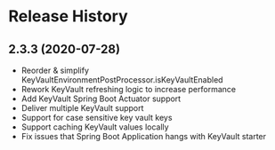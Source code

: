 # Release History

## 2.3.3 (2020-07-28)

- Reorder & simplify KeyVaultEnvironmentPostProcessor.isKeyVaultEnabled
- Rework KeyVault refreshing logic to increase performance
- Add KeyVault Spring Boot Actuator support
- Deliver multiple KeyVault support
- Support for case sensitive key vault keys
- Support caching KeyVault values locally
- Fix issues that Spring Boot Application hangs with KeyVault starter
